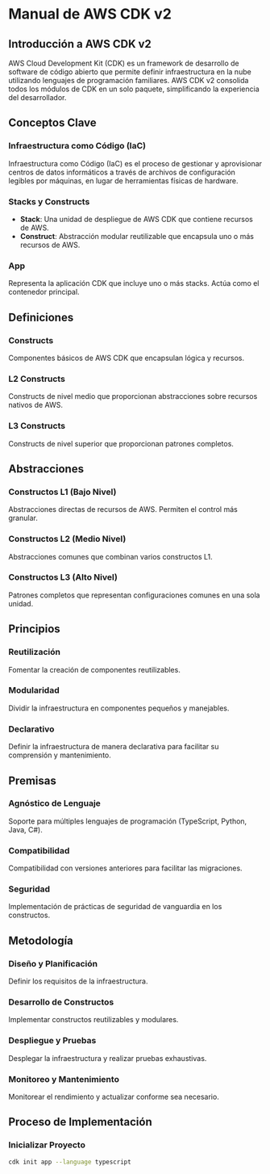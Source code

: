 # Manual de AWS CDK v2

## Introducción a AWS CDK v2
AWS Cloud Development Kit (CDK) es un framework de desarrollo de software de código abierto que permite definir infraestructura en la nube utilizando lenguajes de programación familiares. AWS CDK v2 consolida todos los módulos de CDK en un solo paquete, simplificando la experiencia del desarrollador.

## Conceptos Clave

### Infraestructura como Código (IaC)
Infraestructura como Código (IaC) es el proceso de gestionar y aprovisionar centros de datos informáticos a través de archivos de configuración legibles por máquinas, en lugar de herramientas físicas de hardware.

### Stacks y Constructs
- **Stack**: Una unidad de despliegue de AWS CDK que contiene recursos de AWS.
- **Construct**: Abstracción modular reutilizable que encapsula uno o más recursos de AWS.

### App
Representa la aplicación CDK que incluye uno o más stacks. Actúa como el contenedor principal.

## Definiciones

### Constructs
Componentes básicos de AWS CDK que encapsulan lógica y recursos.

### L2 Constructs
Constructs de nivel medio que proporcionan abstracciones sobre recursos nativos de AWS.

### L3 Constructs
Constructs de nivel superior que proporcionan patrones completos.

## Abstracciones

### Constructos L1 (Bajo Nivel)
Abstracciones directas de recursos de AWS. Permiten el control más granular.

### Constructos L2 (Medio Nivel)
Abstracciones comunes que combinan varios constructos L1.

### Constructos L3 (Alto Nivel)
Patrones completos que representan configuraciones comunes en una sola unidad.

## Principios

### Reutilización
Fomentar la creación de componentes reutilizables.

### Modularidad
Dividir la infraestructura en componentes pequeños y manejables.

### Declarativo
Definir la infraestructura de manera declarativa para facilitar su comprensión y mantenimiento.

## Premisas

### Agnóstico de Lenguaje
Soporte para múltiples lenguajes de programación (TypeScript, Python, Java, C#).

### Compatibilidad
Compatibilidad con versiones anteriores para facilitar las migraciones.

### Seguridad
Implementación de prácticas de seguridad de vanguardia en los constructos.

## Metodología

### Diseño y Planificación
Definir los requisitos de la infraestructura.

### Desarrollo de Constructos
Implementar constructos reutilizables y modulares.

### Despliegue y Pruebas
Desplegar la infraestructura y realizar pruebas exhaustivas.

### Monitoreo y Mantenimiento
Monitorear el rendimiento y actualizar conforme sea necesario.

## Proceso de Implementación

### Inicializar Proyecto
```bash
cdk init app --language typescript
